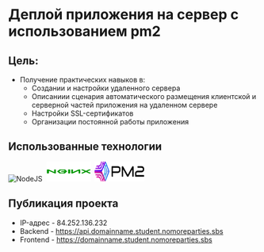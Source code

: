 # Деплой приложения на сервер с использованием pm2

## Цель: 
- Получение практических навыков в: 
  - Создании и настройки удаленного сервера
  - Описаниии сценария автоматического размещения клиентской и серверной частей приложения на удаленном сервере
  - Настройки SSL-сертификатов
  - Организации постоянной работы приложения
 
## Использованные технологии

<img src="https://www.vectorlogo.zone/logos/nodejs/nodejs-horizontal.svg" width="100" height="40" title="NodeJS" alt="NodeJS"/>&nbsp;
<img src="https://github.com/devicons/devicon/blob/master/icons/nginx/nginx-original.svg" width="90" height="40" title="Nginx" alt="nginx"/>&nbsp;
<img src="https://raw.githubusercontent.com/Unitech/pm2/master/pres/pm2-v4.png" width="100" height="40" title="pm2" alt="pm2"/>&nbsp;

## Публикация проекта

- IP-адрес - 84.252.136.232
- Backend - https://api.domainname.student.nomoreparties.sbs
- Frontend - https://domainname.student.nomoreparties.sbs
